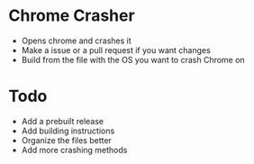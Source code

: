 # Chrome Crasher
- Opens chrome and crashes it
- Make a issue or a pull request if you want changes
- Build from the file with the OS you want to crash Chrome on
# Todo
- Add a prebuilt release
- Add building instructions
- Organize the files better
- Add more crashing methods
